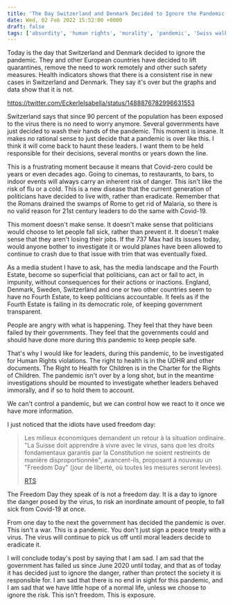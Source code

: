 ```yaml
---
title: 'The Day Switzerland and Denmark Decided to Ignore the Pandemic. This Isn''t Freedom, This is Exposure.'
date: Wed, 02 Feb 2022 15:52:00 +0000
draft: false
tags: ['absurdity', 'human rights', 'morality', 'pandemic', 'Swiss walks']
---
```


Today is the day that Switzerland and Denmark decided to ignore the pandemic. They and other European countries have decided to lift quarantines, remove the need to work remotely and other such safety measures. Health indicators shows that there is a consistent rise in new cases in Switzerland and Denmark. They say it's over but the graphs and data show that it is not.

https://twitter.com/EckerleIsabella/status/1488876782996631553

Switzerland says that since 90 percent of the population has been exposed to the virus there is no need to worry anymore. Several governments have just decided to wash their hands of the pandemic. This moment is insane. It makes no rational sense to just decide that a pandemic is over like this. I think it will come back to haunt these leaders. I want them to be held responsible for their decisions, several months or years down the line.

This is a frustrating moment because it means that Covid-zero could be years or even decades ago. Going to cinemas, to restaurants, to bars, to indoor events will always carry an inherent risk of danger. This isn't like the risk of flu or a cold. This is a new disease that the current generation of politicians have decided to live with, rather than eradicate. Remember that the Romans drained the swamps of Rome to get rid of Malaria, so there is no valid reason for 21st century leaders to do the same with Covid-19.

This moment doesn't make sense. It doesn't make sense that politicians would choose to let people fall sick, rather than prevent it. It doesn't make sense that they aren't losing their jobs. If the 737 Max had its issues today, would anyone bother to investigate it or would planes have been allowed to continue to crash due to that issue with trim that was eventually fixed.

As a media student I have to ask, has the media landscape and the Fourth Estate, become so superficial that politicians, can act or fail to act, in impunity, without consequences for their actions or inactions. England, Denmark, Sweden, Switzerland and one or two other countries seem to have no Fourth Estate, to keep politicians accountable. It feels as if the Fourth Estate is failing in its democratic role, of keeping government transparent.

People are angry with what is happening. They feel that they have been failed by their governments. They feel that the governments could and should have done more during this pandemic to keep people safe.

That's why I would like for leaders, during this pandemic, to be investigated for Human Rights violations. The right to health is in the UDHR and other documents. The Right to Health for Children is in the Charter for the Rights of Children. The pandemic isn't over by a long shot, but in the meantime investigations should be mounted to investigate whether leaders behaved immorally, and if so to hold them to account.

We can't control a pandemic, but we can control how we react to it once we have more information.

I just noticed that the idiots have used freedom day:

> Les milieux économiques demandent un retour à la situation ordinaire. "La Suisse doit apprendre à vivre avec le virus, sans que les droits fondamentaux garantis par la Constitution ne soient restreints de manière disproportionnée", avancent-ils, proposant à nouveau un "Freedom Day" (jour de liberté, où toutes les mesures seront levées).
> 
> [RTS](https://www.rts.ch/info/suisse/12833091-aujourdhui-est-un-grand-jour-annonce-ignazio-cassis-en-levant-quarantaines-et-teletravail.html)

The Freedom Day they speak of is not a freedom day. It is a day to ignore the danger posed by the virus, to risk an inordinate amount of people, to fall sick from Covid-19 at once.

From one day to the next the government has decided the pandemic is over. This isn't a war. This is a pandemic. You don't just sign a peace treaty with a virus. The virus will continue to pick us off until moral leaders decide to eradicate it.

I will conclude today's post by saying that I am sad. I am sad that the government has failed us since June 2020 until today, and that as of today it has decided just to ignore the danger, rather than protect the society it is responsible for. I am sad that there is no end in sight for this pandemic, and I am sad that we have little hope of a normal life, unless we choose to ignore the risk. This isn't freedom. This is exposure.